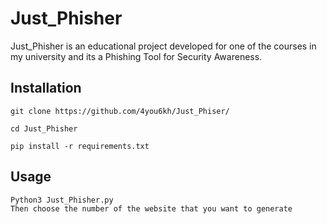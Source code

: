 # Just_Phisher
Just_Phisher is an educational project developed for one of the courses in my university and its a Phishing Tool for Security Awareness.

## Installation
```
git clone https://github.com/4you6kh/Just_Phiser/

cd Just_Phisher 

pip install -r requirements.txt
```

## Usage 
```
Python3 Just_Phisher.py
Then choose the number of the website that you want to generate 
```
